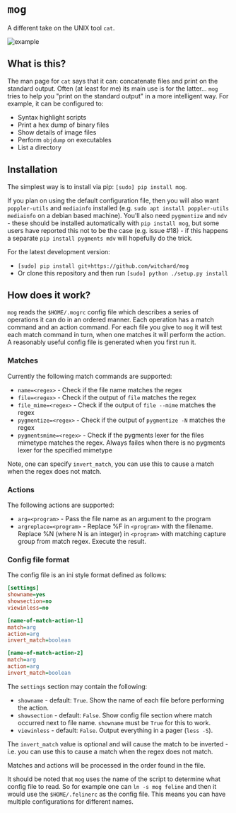 # `mog` 

A different take on the UNIX tool `cat`.

![example](mog.gif)

## What is this?

The man page for `cat` says that it can: concatenate files and print on the standard output. Often (at least for me) its main use is for the latter... `mog` tries to help you "print on the standard output" in a more intelligent way. For example, it can be configured to:

* Syntax highlight scripts
* Print a hex dump of binary files
* Show details of image files
* Perform `objdump` on executables
* List a directory

## Installation

The simplest way is to install via pip: `[sudo] pip install mog`.

If you plan on using the default configuration file, then you will also want `poppler-utils` and `mediainfo` installed (e.g. `sudo apt install poppler-utils mediainfo` on a debian based machine). You'll also need `pygmentize` and `mdv` - these should be installed automatically with `pip install mog`, but some users have reported this not to be the case (e.g. issue #18) - if this happens a separate `pip install pygments mdv` will hopefully do the trick.

For the latest development version: 
* `[sudo] pip install git+https://github.com/witchard/mog`
* Or clone this repository and then run `[sudo] python ./setup.py install`

## How does it work?

`mog` reads the `$HOME/.mogrc` config file which describes a series of operations it can do in an ordered manner. Each operation has a match command and an action command. For each file you give to `mog` it will test each match command in turn, when one matches it will perform the action. A reasonably useful config file is generated when you first run it.

### Matches

Currently the following match commands are supported:

* `name=<regex>` - Check if the file name matches the regex
* `file=<regex>` - Check if the output of `file` matches the regex
* `file_mime=<regex>` - Check if the output of `file --mime` matches the regex
* `pygmentize=<regex>` - Check if the output of `pygmentize -N` matches the regex
* `pygmentsmime=<regex>` - Check if the pygments lexer for the files mimetype matches the regex. Always failes when there is no pygments lexer for the specified mimetype

Note, one can specify `invert_match`, you can use this to cause a match when the regex does not match.

### Actions

The following actions are supported:

* `arg=<program>` - Pass the file name as an argument to the program
* `argreplace=<program>` - Replace %F in `<program>` with the filename. Replace %N (where N is an integer) in `<program>` with matching capture group from match regex. Execute the result.

### Config file format

The config file is an ini style format defined as follows:

```ini
[settings]
showname=yes
showsection=no
viewinless=no

[name-of-match-action-1]
match=arg
action=arg
invert_match=boolean

[name-of-match-action-2]
match=arg
action=arg
invert_match=boolean
```

The `settings` section may contain the following:
* `showname` - default: `True`. Show the name of each file before performing the action.
* `showsection` - default: `False`. Show config file section where match occurred next to file name. `showname` must be `True` for this to work.
* `viewinless` - default: `False`. Output everything in a pager (`less -S`).

The `invert_match` value is optional and will cause the match to be inverted - i.e. you can use this to cause a match when the regex does not match.

Matches and actions will be processed in the order found in the file.

It should be noted that `mog` uses the name of the script to determine what config file to read. So for example one can `ln -s mog feline` and then it would use the `$HOME/.felinerc` as the config file. This means you can have multiple configurations for different names.


